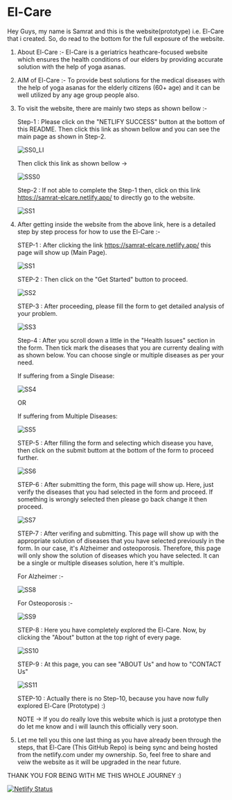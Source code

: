 # El-Care

Hey Guys, my name is Samrat and this is the website(prototype) i.e. El-Care that i created. So, do read to the bottom for the full exposure of the website.

1) About El-Care :- El-Care is a geriatrics heathcare-focused website which ensures the health conditions of our elders by providing accurate solution with the help of yoga
                    asanas.
                 
2) AIM of El-Care :- To provide best solutions for the medical diseases with the help of yoga asanas for the elderly citizens (60+ age) and it can be well utilized by any                              age group people also.

3) To visit the website, there are mainly two steps as shown bellow :-

   Step-1 : Please click on the "NETLIFY SUCCESS" button at the bottom of this README. Then click this link as shown bellow and you can see the main page as shown in Step-2.
   
   ![SS0_LI](https://user-images.githubusercontent.com/72298242/139598880-7ed6ca76-3ebc-4f2b-9a78-2575965d27b8.jpg)
   
   Then click this link as shown bellow ->
   
   ![SSS0](https://user-images.githubusercontent.com/72298242/139598889-7f08000b-60d7-4d75-8855-04de2672445d.jpg)
   
   Step-2 : If not able to complete the Step-1 then, click on this link https://samrat-elcare.netlify.app/ to directly go to the website.
   
   ![SS1](https://user-images.githubusercontent.com/72298242/139596177-0204cb97-bb9a-43ab-a29f-c7bad2dcd64f.png)
   
4) After getting inside the website from the above link, here is a detailed step by step process for how to use the El-Care :- 
   
   STEP-1 : After clicking the link https://samrat-elcare.netlify.app/ this page will show up (Main Page).
   
   ![SS1](https://user-images.githubusercontent.com/72298242/139596177-0204cb97-bb9a-43ab-a29f-c7bad2dcd64f.png)
   
   STEP-2 : Then click on the "Get Started" button to proceed.
   
   ![SS2](https://user-images.githubusercontent.com/72298242/139596635-a1b11581-68a2-4eee-ad96-89170b79230e.jpg)
   
   STEP-3 : After proceeding, please fill the form to get detailed analysis of your problem.
   
   ![SS3](https://user-images.githubusercontent.com/72298242/139596880-ece5ee97-808f-4eb7-a79e-571b34284da0.jpg)
   
   Step-4 : After you scroll down a little in the "Health Issues" section in the form. Then tick mark the diseases that you are currenty dealing with as shown below. You can choose single or multiple diseases as per your need.
   
   If suffering from a Single Disease:
  
   ![SS4](https://user-images.githubusercontent.com/72298242/139597061-195c27dc-ff7f-482a-8ee3-602c9e030450.jpg)

   OR
   
   If suffering from Multiple Diseases:
   
   ![SS5](https://user-images.githubusercontent.com/72298242/139597135-12f9eac3-3199-42d1-8473-7a6ce0c21077.jpg)
   
   STEP-5 : After filling the form and selecting which disease you have, then click on the submit buttom at the bottom of the form to proceed further.
   
   ![SS6](https://user-images.githubusercontent.com/72298242/139597215-313d16f8-667c-47fd-9bea-e76cd92c4d81.jpg)
   
   STEP-6 : After submitting the form, this page will show up. Here, just verify the diseases that you had selected in the form and proceed. If something is wrongly selected then please go back change it then proceed.
   
   ![SS7](https://user-images.githubusercontent.com/72298242/139597420-acb161fa-9c4b-4579-bb08-aa60989ca67f.jpg)
   
   STEP-7 : After verifing and submitting. This page will show up with the appropriate solution of diseases that you have selected previously in the form. In our case, it's Alzheimer and osteoporosis. Therefore, this page will only show the solution of diseases which you have selected. It can be a single or multiple diseases solution, here it's multiple.
   
   For Alzheimer :- 

   ![SS8](https://user-images.githubusercontent.com/72298242/139597708-94669280-4dfa-4eb2-a8e0-60a0c0ff97aa.png)

   For Osteoporosis :- 

   ![SS9](https://user-images.githubusercontent.com/72298242/139597727-54e445d7-469d-4099-b5f4-964060ef036b.png)
   
   STEP-8 : Here you have completely explored the El-Care. Now, by clicking the "About" button at the top right of every page.
   
   ![SS10](https://user-images.githubusercontent.com/72298242/139597879-2194c0f1-a940-4cf8-9b56-a9b926016c15.jpg)
   
   STEP-9 : At this page, you can see "ABOUT Us" and how to "CONTACT Us"
   
   ![SS11](https://user-images.githubusercontent.com/72298242/139597955-8ac9a4e1-896a-4a00-a63e-c14cdcd52676.png)
   
   STEP-10 : Actually there is no Step-10, because you have now fully explored El-Care (Prototype) :)
   
   NOTE -> If you do really love this website which is just a prototype then do let me know and i will launch this officially very soon.
   

5) Let me tell you this one last thing as you have already been through the steps, that El-Care (This GitHub Repo) is being sync and being hosted from the netlify.com under my ownership. So, feel free to share and veiw the website as it will be upgraded in the near future.

THANK YOU FOR BEING WITH ME THIS WHOLE JOURNEY :)

   

[![Netlify Status](https://api.netlify.com/api/v1/badges/a04a5c02-7eef-4a9b-a423-7639e431f85c/deploy-status)](https://app.netlify.com/sites/samrat-elcare/deploys)                                                                               

                                                               

